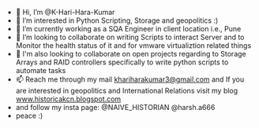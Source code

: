 - 👋 Hi, I’m @K-Hari-Hara-Kumar
- 👀 I’m interested in Python Scripting, Storage  and geopolitics :)
- 🌱 I’m currently working as a SQA Engineer in client location i.e., Pune 
- 💞️ I’m looking to collaborate on writing Scripts to interact Server and to Monitor the health status of it and for vmware virtualiztion related things
- 💞️ I'm also looking to collaborate on open projects regarding to Storage Arrays and RAID controllers specifically to write python scripts to automate tasks 
- 📫 Reach me through my mail khariharakumar3@gmail.com and If you are interested in geopolitics and International Relations visit my blog www.historicakcn.blogspot.com
- and follow my insta page: @NAIVE_HISTORIAN @harsh.a666
- peace :)

<!---
K-Hari-Hara-Kumar/K-Hari-Hara-Kumar is a ✨ special ✨ repository because its `README.md` (this file) appears on your GitHub profile.
You can click the Preview link to take a look at your changes.
--->
